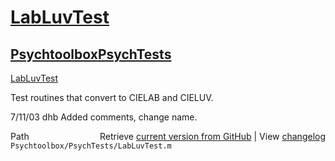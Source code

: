 # [LabLuvTest](LabLuvTest)
## [Psychtoolbox](Psychtoolbox)[PsychTests](PsychTests)

[LabLuvTest](LabLuvTest)  
  
Test routines that convert to CIELAB and CIELUV.  
  
7/11/03  dhb  Added comments, change name.  




<div class="code_header" style="text-align:right;">
  <span style="float:left;">Path&nbsp;&nbsp;</span> <span class="counter">Retrieve <a href=
  "https://raw.github.com/Psychtoolbox-3/Psychtoolbox-3/beta/Psychtoolbox/PsychTests/LabLuvTest.m">current version from GitHub</a> | View <a href=
  "https://github.com/Psychtoolbox-3/Psychtoolbox-3/commits/beta/Psychtoolbox/PsychTests/LabLuvTest.m">changelog</a></span>
</div>
<div class="code">
  <code>Psychtoolbox/PsychTests/LabLuvTest.m</code>
</div>


